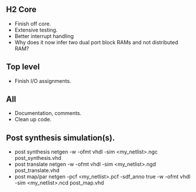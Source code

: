 ## H2 Core
* Finish off core.
* Extensive testing.
* Better interrupt handling
* Why does it now infer two dual port block RAMs and not distributed RAM?

## Top level
* Finish I/O assignments.

## All
* Documentation, comments.
* Clean up code.

## Post synthesis simulation(s).
* post synthesis
    netgen -w -ofmt vhdl -sim <my_netlist>.ngc post_synthesis.vhd
* post translate
    netgen -w -ofmt vhdl -sim <my_netlist>.ngd post_translate.vhd
* post map/par
    netgen  -pcf <my_netlist>.pcf -sdf_anno true -w -ofmt vhdl -sim <my_netlist>.ncd post_map.vhd
